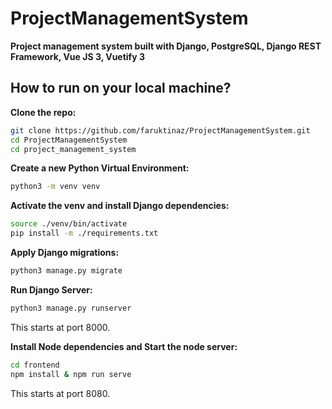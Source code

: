 # ProjectManagementSystem
**Project management system built with Django, PostgreSQL, Django REST Framework, Vue JS 3, Vuetify 3**

## **How to run on your local machine?**

**Clone the repo:**

```bash
git clone https://github.com/faruktinaz/ProjectManagementSystem.git
cd ProjectManagementSystem
cd project_management_system
```

**Create a new Python Virtual Environment:**

```bash
python3 -m venv venv
```

**Activate the venv and install Django dependencies:**

```bash
source ./venv/bin/activate
pip install -m ./requirements.txt
```

**Apply Django migrations:**

```bash
python3 manage.py migrate
```

**Run Django Server:**

```bash
python3 manage.py runserver
```

This starts at port 8000.

**Install Node dependencies and Start the node server:**

```bash
cd frontend
npm install & npm run serve
```

This starts at port 8080.
